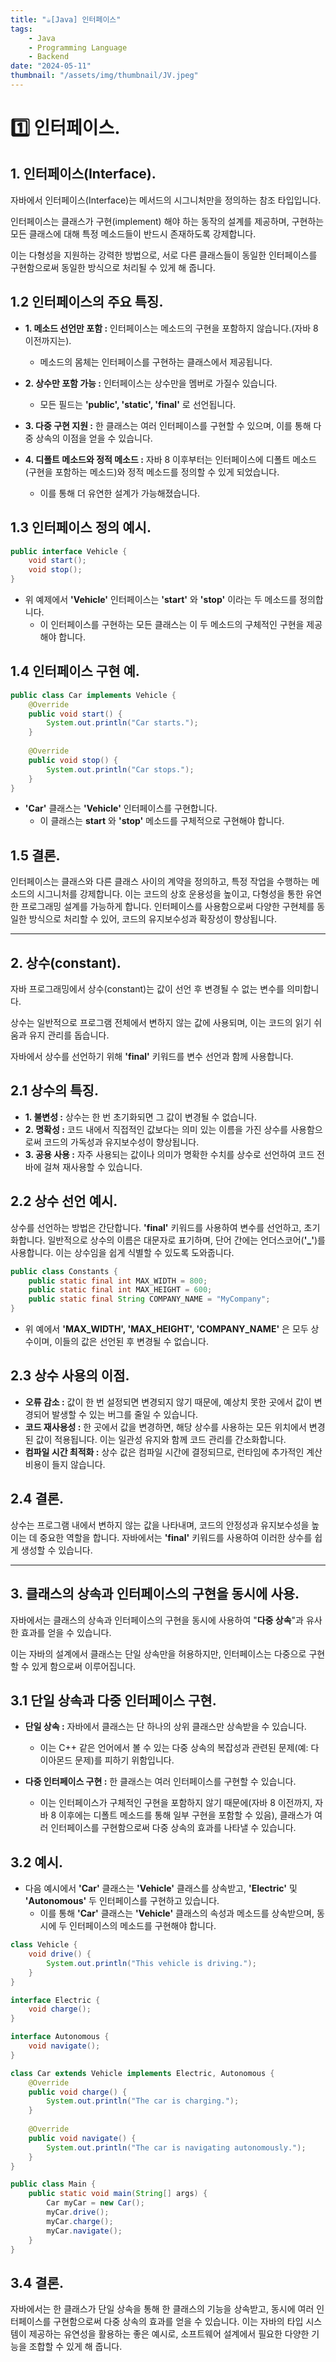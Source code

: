 ```yaml
---
title: "☕️[Java] 인터페이스"
tags:
    - Java
    - Programming Language
    - Backend
date: "2024-05-11"
thumbnail: "/assets/img/thumbnail/JV.jpeg"
---
```


# 1️⃣ 인터페이스.

## 1. 인터페이스(Interface).
자바에서 인터페이스(Interface)는 메서드의 시그니처만을 정의하는 참조 타입입니다.

인터페이스는 클래스가 구현(implement) 해야 하는 동작의 설계를 제공하며, 구현하는 모든 클래스에 대해 특정 메소드들이 반드시 존재하도록 강제합니다.

이는 다형성을 지원하는 강력한 방법으로, 서로 다른 클래스들이 동일한 인터페이스를 구현함으로써 동일한 방식으로 처리될 수 있게 해 줍니다.

## 1.2 인터페이스의 주요 특징.
- **1. 메소드 선언만 포함 :** 인터페이스는 메소드의 구현을 포함하지 않습니다.(자바 8 이전까지는).
    - 메소드의 몸체는 인터페이스를 구현하는 클래스에서 제공됩니다.

- **2. 상수만 포함 가능 :** 인터페이스는 상수만을 멤버로 가질수 있습니다.
    - 모든 필드는 **'public', 'static', 'final'** 로 선언됩니다.

- **3. 다중 구현 지원 :** 한 클래스는 여러 인터페이스를 구현할 수 있으며, 이를 통해 다중 상속의 이점을 얻을 수 있습니다.

- **4. 디폴트 메소드와 정적 메소드 :** 자바 8 이후부터는 인터페이스에 디폴트 메소드(구현을 포함하는 메소드)와 정적 메소드를 정의할 수 있게 되었습니다.
    - 이를 통해 더 유연한 설계가 가능해졌습니다.

## 1.3 인터페이스 정의 예시.
```java
public interface Vehicle {
    void start();
    void stop();
}
```

- 위 예제에서 **'Vehicle'** 인터페이스는 **'start'** 와 **'stop'** 이라는 두 메소드를 정의합니다.
    - 이 인터페이스를 구현하는 모든 클래스는 이 두 메소드의 구체적인 구현을 제공해야 합니다.

## 1.4 인터페이스 구현 예.
```java
public class Car implements Vehicle {
    @Override
    public void start() {
        System.out.println("Car starts.");
    }
    
    @Override
    public void stop() {
        System.out.println("Car stops.");
    }
}
```

- **'Car'** 클래스는 **'Vehicle'** 인터페이스를 구현합니다.
    - 이 클래스는 **start** 와 **'stop'** 메소드를 구체적으로 구현해야 합니다.

## 1.5 결론.
인터페이스는 클래스와 다른 클래스 사이의 계약을 정의하고, 특정 작업을 수행하는 메소드의 시그니처를 강제합니다.
이는 코드의 상호 운용성을 높이고, 다형성을 통한 유연한 프로그래밍 설계를 가능하게 합니다.
인터페이스를 사용함으로써 다양한 구현체를 동일한 방식으로 처리할 수 있어, 코드의 유지보수성과 확장성이 향상됩니다.

---

## 2. 상수(constant).
자바 프로그래밍에서 상수(constant)는 값이 선언 후 변경될 수 없는 변수를 의미합니다.

상수는 일반적으로 프로그램 전체에서 변하지 않는 값에 사용되며, 이는 코드의 읽기 쉬움과 유지 관리를 돕습니다.

자바에서 상수를 선언하기 위해 **'final'** 키워드를 변수 선언과 함께 사용합니다.

## 2.1 상수의 특징.
- **1. 불변성 :** 상수는 한 번 초기화되면 그 값이 변경될 수 없습니다.
- **2. 명확성 :** 코드 내에서 직접적인 값보다는 의미 있는 이름을 가진 상수를 사용함으로써 코드의 가독성과 유지보수성이 향상됩니다.
- **3. 공용 사용 :** 자주 사용되는 값이나 의미가 명확한 수치를 상수로 선언하여 코드 전바에 걸쳐 재사용할 수 있습니다.

## 2.2 상수 선언 예시.
상수를 선언하는 방법은 간단합니다.
**'final'** 키워드를 사용하여 변수를 선언하고, 초기화합니다.
일반적으로 상수의 이름은 대문자로 표기하며, 단어 간에는 언더스코어(**'_'**)를 사용합니다.
이는 상수임을 쉽게 식별할 수 있도록 도와줍니다.

```java
public class Constants {
    public static final int MAX_WIDTH = 800;
    public static final int MAX_HEIGHT = 600;
    public static final String COMPANY_NAME = "MyCompany";
}
```
- 위 예에서 **'MAX_WIDTH', 'MAX_HEIGHT', 'COMPANY_NAME'** 은 모두 상수이며, 이들의 값은 선언된 후 변경될 수 없습니다.

## 2.3 상수 사용의 이점.
- **오류 감소 :** 값이 한 번 설정되면 변경되지 않기 때문에, 예상치 못한 곳에서 값이 변경되어 발생할 수 있는 버그를 줄일 수 있습니다.
- **코드 재사용성 :** 한 곳에서 값을 변경하면, 해당 상수를 사용하는 모든 위치에서 변경된 값이 적용됩니다. 이는 일관성 유지와 함께 코드 관리를 간소화합니다.
- **컴파일 시간 최적화 :** 상수 값은 컴파일 시간에 결정되므로, 런타임에 추가적인 계산 비용이 들지 않습니다.

## 2.4 결론.
상수는 프로그램 내에서 변하지 않는 값을 나타내며, 코드의 안정성과 유지보수성을 높이는 데 중요한 역할을 합니다.
자바에서는 **'final'** 키워드를 사용하여 이러한 상수를 쉽게 생성할 수 있습니다.

---

## 3. 클래스의 상속과 인터페이스의 구현을 동시에 사용.
자바에서는 클래스의 상속과 인터페이스의 구현을 동시에 사용하여 "**다중 상속**"과 유사한 효과를 얻을 수 있습니다.

이는 자바의 설계에서 클래스는 단일 상속만을 허용하지만, 인터페이스는 다중으로 구현할 수 있게 함으로써 이루어집니다.

## 3.1 단일 상속과 다중 인터페이스 구현.
- **단일 상속 :** 자바에서 클래스는 단 하나의 상위 클래스만 상속받을 수 있습니다.
    - 이는 C++ 같은 언어에서 볼 수 있는 다중 상속의 복잡성과 관련된 문제(예: 다이아몬드 문제)를 피하기 위함입니다.

- **다중 인터페이스 구현 :** 한 클래스는 여러 인터페이스를 구현할 수 있습니다.
    - 이는 인터페이스가 구체적인 구현을 포함하지 않기 때문에(자바 8 이전까지, 자바 8 이후에는 디폴트 메소드를 통해 일부 구현을 포함할 수 있음), 클래스가 여러 인터페이스를 구현함으로써 다중 상속의 효과를 나타낼 수 있습니다.

## 3.2 예시.
- 다음 예시에서 **'Car'** 클래스는 **'Vehicle'** 클래스를 상속받고, **'Electric'** 및 **'Autonomous'** 두 인터페이스를 구현하고 있습니다.
    - 이를 통해 **'Car'** 클래스는 **'Vehicle'** 클래스의 속성과 메소드를 상속받으며, 동시에 두 인터페이스의 메소드를 구현해야 합니다.

```java
class Vehicle {
    void drive() {
        System.out.println("This vehicle is driving.");
    }
}

interface Electric {
    void charge();
}

interface Autonomous {
    void navigate();
}

class Car extends Vehicle implements Electric, Autonomous {
    @Override
    public void charge() {
        System.out.println("The car is charging.");
    }
    
    @Override
    public void navigate() {
        System.out.println("The car is navigating autonomously.");
    }
}

public class Main {
    public static void main(String[] args) {
        Car myCar = new Car();
        myCar.drive();
        myCar.charge();
        myCar.navigate();
    }
}
```

## 3.4 결론.
자바에서는 한 클래스가 단일 상속을 통해 한 클래스의 기능을 상속받고, 동시에 여러 인터페이스를 구현함으로써 다중 상속의 효과를 얻을 수 있습니다.
이는 자바의 타입 시스템이 제공하는 유연성을 활용하는 좋은 예시로, 소프트웨어 설계에서 필요한 다양한 기능을 조합할 수 있게 해 줍니다.
